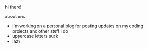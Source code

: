 hi there!

about me:
- i'm working on a personal blog for posting updates on my coding projects and other stuff i do
- uppercase letters suck
- lazy

